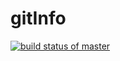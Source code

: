 # gitInfo
[![build status of master](https://travis-ci.org/karsekh21/gitInfo.svg?branch=HW5a_Mocking)](https://travis-ci.org/karsekh21/gitInfo)
